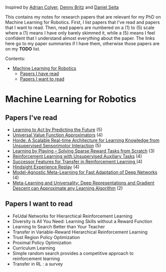 Inspired by [Adrian Colyer][1], [Denny Britz][2] and [Daniel Seita][3] 

This contains my notes for research papers that are relevant for my PhD on Machine Learning for Robotics. First, I list papers that I've read and papers that I want to read. Then, read papers are numbered on a (1) to (5) scale where a (1) means I have only barely skimmed it, while a (5) means I feel
confident that I understand almost everything about the paper. The links
here go to my paper summaries if I have them, otherwise those papers are on my
**TODO** list.

Contents:

- [Machine Learning for Robotics](#machine-learning-for-robotics)
    - [Papers I have read](#papers-i-have-read)
    - [Papers I want to read](#papers-i-want-to-read)

# Machine Learning for Robotics

## Papers I've read

- [Learning to Act by Predicting the Future](https://github.com/Caselles/paper_notes/blob/master/read_papers/learning_to_act_by_predicting_the_future.md) (5)
- [Universal Value Function Approximators](https://github.com/Caselles/paper_notes/blob/master/read_papers/universal_value_function_approximators.md) (4)
- [Horde: A Scalable Real-time Architecture for Learning Knowledge from Unsupervised Sensorimotor Interaction](https://github.com/Caselles/paper_notes/blob/master/read_papers/horde_a_scalable_real_time.md) (5)
- [Learning by Playing – Solving Sparse Reward Tasks from Scratch](https://github.com/Caselles/paper_notes/blob/master/read_papers/learning_by_playing_solving_sparse_reward_tasks_from_scratch.md) (3)
- [Reinforcement Learning with Unsupervised Auxiliary Tasks](https://github.com/Caselles/paper_notes/blob/master/read_papers/reinforcement_learning_with_unsupervised_auxiliary_tasks.md) (4)
- [Successor Features for Transfer in Reinforcement Learning
](https://github.com/Caselles/paper_notes/blob/master/read_papers/successor_features_for_transfer_in_reinforcemen_learning.md) (4)
- [Hindsight Experience Replay](https://github.com/Caselles/paper_notes/blob/master/read_papers/hindsight_experience_replay.md) (4)
- [Model-Agnostic Meta-Learning for Fast Adaptation of Deep Networks](https://github.com/Caselles/paper_notes/blob/master/read_papers/model_agnostic_meta_learning_for_fast_adaptation_of_deep_networks.md) (4)
- [Meta-Learning and Universality: Deep Representations and Gradient Descent can Approximate any Learning Algorithm](https://github.com/Caselles/paper_notes/blob/master/read_papers/meta_learning_and_universality_deep_representations_and_gradient_descent_can_approximate_any_learning_algorithm.md) (2)

## Papers I want to read

- FeUdal Networks for Hierarchical Reinforcement Learning
- Diversity is All You Need: Learning Skills without a Reward Function
- Learning to Search Better than Your Teacher
- Transfer in Variable-Reward Hierarchical Reinforcement Learning
- Trust Region Policy Optimization
- Proximal Policy Optimization
- Curriculum Learning
- Simple random search provides a competitive approach to reinforcement learning
- Transfer in RL : a survey


[1]:https://blog.acolyer.org/about/
[2]:https://github.com/dennybritz/deeplearning-papernotes
[3]:https://github.com/DanielTakeshi/Paper_Notes#2018-rlil-papers
